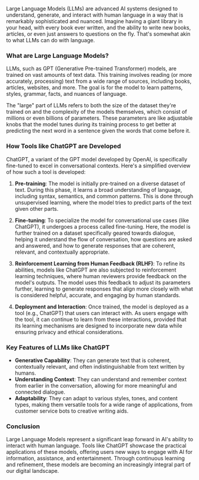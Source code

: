 Large Language Models (LLMs) are advanced AI systems designed to understand, generate, and interact with human language in a way that is remarkably sophisticated and nuanced. Imagine having a giant library in your head, with every book ever written, and the ability to write new books, articles, or even just answers to questions on the fly. That's somewhat akin to what LLMs can do with language.

### What are Large Language Models?

LLMs, such as GPT (Generative Pre-trained Transformer) models, are trained on vast amounts of text data. This training involves reading (or more accurately, processing) text from a wide range of sources, including books, articles, websites, and more. The goal is for the model to learn patterns, styles, grammar, facts, and nuances of language.

The "large" part of LLMs refers to both the size of the dataset they're trained on and the complexity of the models themselves, which consist of millions or even billions of parameters. These parameters are like adjustable knobs that the model tunes during its training process to get better at predicting the next word in a sentence given the words that come before it.

### How Tools like ChatGPT are Developed

ChatGPT, a variant of the GPT model developed by OpenAI, is specifically fine-tuned to excel in conversational contexts. Here's a simplified overview of how such a tool is developed:

1. **Pre-training**: The model is initially pre-trained on a diverse dataset of text. During this phase, it learns a broad understanding of language, including syntax, semantics, and common patterns. This is done through unsupervised learning, where the model tries to predict parts of the text given other parts.

2. **Fine-tuning**: To specialize the model for conversational use cases (like ChatGPT), it undergoes a process called fine-tuning. Here, the model is further trained on a dataset specifically geared towards dialogue, helping it understand the flow of conversation, how questions are asked and answered, and how to generate responses that are coherent, relevant, and contextually appropriate.

3. **Reinforcement Learning from Human Feedback (RLHF)**: To refine its abilities, models like ChatGPT are also subjected to reinforcement learning techniques, where human reviewers provide feedback on the model's outputs. The model uses this feedback to adjust its parameters further, learning to generate responses that align more closely with what is considered helpful, accurate, and engaging by human standards.

4. **Deployment and Interaction**: Once trained, the model is deployed as a tool (e.g., ChatGPT) that users can interact with. As users engage with the tool, it can continue to learn from these interactions, provided that its learning mechanisms are designed to incorporate new data while ensuring privacy and ethical considerations.

### Key Features of LLMs like ChatGPT

- **Generative Capability**: They can generate text that is coherent, contextually relevant, and often indistinguishable from text written by humans.
- **Understanding Context**: They can understand and remember context from earlier in the conversation, allowing for more meaningful and connected dialogue.
- **Adaptability**: They can adapt to various styles, tones, and content types, making them versatile tools for a wide range of applications, from customer service bots to creative writing aids.

### Conclusion

Large Language Models represent a significant leap forward in AI's ability to interact with human language. Tools like ChatGPT showcase the practical applications of these models, offering users new ways to engage with AI for information, assistance, and entertainment. Through continuous learning and refinement, these models are becoming an increasingly integral part of our digital landscape.
